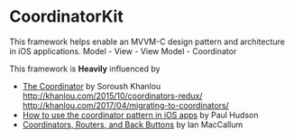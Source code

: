 # CoordinatorKit

This framework helps enable an MVVM-C design pattern and architecture in iOS applications.
Model - View - View Model - Coordinator

This framework is **Heavily** influenced by  
- [The Coordinator](http://khanlou.com/2015/01/the-coordinator/) by Soroush Khanlou  
http://khanlou.com/2015/10/coordinators-redux/  
http://khanlou.com/2017/04/migrating-to-coordinators/  
- [How to use the coordinator pattern in iOS apps](https://www.hackingwithswift.com/articles/71/how-to-use-the-coordinator-pattern-in-ios-apps) by Paul Hudson
- [Coordinators, Routers, and Back Buttons](https://hackernoon.com/coordinators-routers-and-back-buttons-c58b021b32a) by Ian MacCallum

